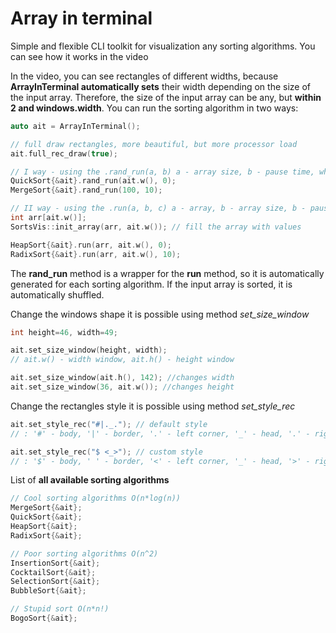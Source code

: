 # Array in terminal

Simple and flexible CLI toolkit for visualization any sorting algorithms. You can see how it works in the video

In the video, you can see rectangles of different widths, because **ArrayInTerminal automatically sets** their width depending on the size of the input array.
Therefore, the size of the input array can be any, but **within 2 and windows.width**.
You can run the sorting algorithm in two ways:
```c++
auto ait = ArrayInTerminal();

// full draw rectangles, more beautiful, but more processor load
ait.full_rec_draw(true);

// I way - using the .rand_run(a, b) a - array size, b - pause time, which automatically generates an input array
QuickSort{&ait}.rand_run(ait.w(), 0);
MergeSort{&ait}.rand_run(100, 10);

// II way - using the .run(a, b, c) a - array, b - array size, b - pause time, which work with user array
int arr[ait.w()];
SortsVis::init_array(arr, ait.w()); // fill the array with values

HeapSort{&ait}.run(arr, ait.w(), 0);
RadixSort{&ait}.run(arr, ait.w(), 10);
```
The **rand_run** method is a wrapper for the **run** method, so it is automatically generated for each sorting algorithm. If the input array is sorted, it is automatically shuffled.

Change the windows shape it is possible using method *set_size_window*

```c++
int height=46, width=49;

ait.set_size_window(height, width);
// ait.w() - width window, ait.h() - height window

ait.set_size_window(ait.h(), 142); //changes width
ait.set_size_window(36, ait.w()); //changes height
```

Change the rectangles style it is possible using method *set_style_rec*
```c++
ait.set_style_rec("#|._."); // default style
// : '#' - body, '|' - border, '.' - left corner, '_' - head, '.' - right corner

ait.set_style_rec("$ <_>"); // custom style
// : '$' - body, ' ' - border, '<' - left corner, '_' - head, '>' - right corner
```

List of **all available sorting algorithms**
```c++
// Cool sorting algorithms O(n*log(n))
MergeSort{&ait};
QuickSort{&ait};
HeapSort{&ait};
RadixSort{&ait};

// Poor sorting algorithms O(n^2)
InsertionSort{&ait};
CocktailSort{&ait};
SelectionSort{&ait};
BubbleSort{&ait};

// Stupid sort O(n*n!)
BogoSort{&ait};
```